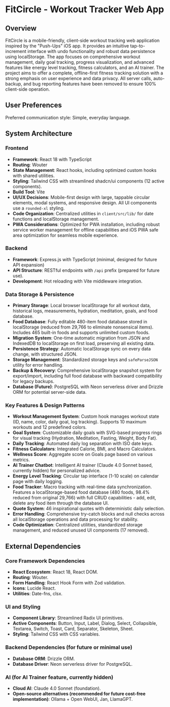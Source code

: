 # FitCircle - Workout Tracker Web App

## Overview
FitCircle is a mobile-friendly, client-side workout tracking web application inspired by the "Push-Ups" iOS app. It provides an intuitive tap-to-increment interface with undo functionality and robust data persistence using localStorage. The app focuses on comprehensive workout management, daily goal tracking, progress visualization, and advanced features like energy level tracking, fitness calculators, and an AI trainer. The project aims to offer a complete, offline-first fitness tracking solution with a strong emphasis on user experience and data privacy. All server calls, auto-backup, and bug reporting features have been removed to ensure 100% client-side operation.

## User Preferences
Preferred communication style: Simple, everyday language.

## System Architecture

### Frontend
- **Framework**: React 18 with TypeScript
- **Routing**: Wouter
- **State Management**: React hooks, including optimized custom hooks with shared utilities.
- **Styling**: Tailwind CSS with streamlined shadcn/ui components (12 active components).
- **Build Tool**: Vite
- **UI/UX Decisions**: Mobile-first design with large, tappable circular elements, modal systems, and responsive design. All UI components use a `rounded-xl` styling.
- **Code Organization**: Centralized utilities in `client/src/lib/` for date functions and localStorage management.
- **PWA Considerations**: Optimized for PWA installation, including robust service worker management for offline capabilities and iOS PWA safe area optimization for seamless mobile experience.

### Backend
- **Framework**: Express.js with TypeScript (minimal, designed for future API expansion)
- **API Structure**: RESTful endpoints with `/api` prefix (prepared for future use).
- **Development**: Hot reloading with Vite middleware integration.

### Data Storage & Persistence
- **Primary Storage**: Local browser localStorage for all workout data, historical logs, measurements, hydration, meditation, goals, and food database.
- **Food Database**: Fully editable 480-item food database stored in localStorage (reduced from 29,766 to eliminate nonsensical items). Includes 465 built-in foods and supports unlimited custom foods.
- **Migration System**: One-time automatic migration from JSON and IndexedDB to localStorage on first load, preserving all existing data.
- **Persistence Strategy**: Automatic localStorage sync on every data change, with structured JSON.
- **Storage Management**: Standardized storage keys and `safeParseJSON` utility for error handling.
- **Backup & Recovery**: Comprehensive localStorage snapshot system for export/import, including full food database with backward compatibility for legacy backups.
- **Database (Future)**: PostgreSQL with Neon serverless driver and Drizzle ORM for potential server-side data.

### Key Features & Design Patterns
- **Workout Management System**: Custom hook manages workout state (ID, name, color, daily goal, log tracking). Supports 10 maximum workouts and 12 predefined colors.
- **Goal System**: Customizable daily goals with SVG-based progress rings for visual tracking (Hydration, Meditation, Fasting, Weight, Body Fat).
- **Daily Tracking**: Automated daily log separation with ISO date keys.
- **Fitness Calculators**: Integrated Calorie, BMI, and Macro Calculators.
- **Wellness Score**: Aggregate score on Goals page based on various metrics.
- **AI Trainer Chatbot**: Intelligent AI trainer (Claude 4.0 Sonnet based, currently hidden) for personalized advice.
- **Energy Level Tracking**: Circular tap interface (1-10 scale) on calendar page with daily logging.
- **Food Tracker**: Macro tracking with real-time data synchronization. Features a localStorage-based food database (480 foods, 98.4% reduced from original 29,766) with full CRUD capabilities - add, edit, delete any food item through the database UI.
- **Quote System**: 46 inspirational quotes with deterministic daily selection.
- **Error Handling**: Comprehensive try-catch blocks and null checks across all localStorage operations and data processing for stability.
- **Code Optimization**: Centralized utilities, standardized storage management, and reduced unused UI components (17 removed).

## External Dependencies

### Core Framework Dependencies
- **React Ecosystem**: React 18, React DOM.
- **Routing**: Wouter.
- **Form Handling**: React Hook Form with Zod validation.
- **Icons**: Lucide React.
- **Utilities**: Date-fns, clsx.

### UI and Styling
- **Component Library**: Streamlined Radix UI primitives.
- **Active Components**: Button, Input, Label, Dialog, Select, Collapsible, Textarea, Switch, Toast, Card, Separator, Skeleton, Sheet.
- **Styling**: Tailwind CSS with CSS variables.

### Backend Dependencies (for future or minimal use)
- **Database ORM**: Drizzle ORM.
- **Database Driver**: Neon serverless driver for PostgreSQL.

### AI (for AI Trainer feature, currently hidden)
- **Cloud AI**: Claude 4.0 Sonnet (foundation).
- **Open-source alternatives (recommended for future cost-free implementation)**: Ollama + Open WebUI, Jan, LlamaGPT.